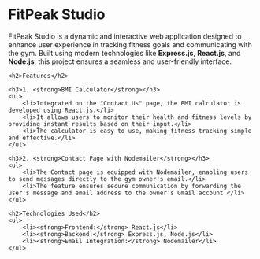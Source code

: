  <h1>FitPeak Studio</h1>
    <p>FitPeak Studio is a dynamic and interactive web application designed to enhance user experience in tracking fitness goals and communicating with the gym. Built using modern technologies like <strong>Express.js</strong>, <strong>React.js</strong>, and <strong>Node.js</strong>, this project ensures a seamless and user-friendly interface.</p>

    <h2>Features</h2>

    <h3>1. <strong>BMI Calculator</strong></h3>
    <ul>
        <li>Integrated on the "Contact Us" page, the BMI calculator is developed using React.js.</li>
        <li>It allows users to monitor their health and fitness levels by providing instant results based on their input.</li>
        <li>The calculator is easy to use, making fitness tracking simple and effective.</li>
    </ul>

    <h3>2. <strong>Contact Page with Nodemailer</strong></h3>
    <ul>
        <li>The Contact page is equipped with Nodemailer, enabling users to send messages directly to the gym owner's email.</li>
        <li>The feature ensures secure communication by forwarding the user's message and email address to the owner’s Gmail account.</li>
    </ul>

    <h2>Technologies Used</h2>
    <ul>
        <li><strong>Frontend:</strong> React.js</li>
        <li><strong>Backend:</strong> Express.js, Node.js</li>
        <li><strong>Email Integration:</strong> Nodemailer</li>
    </ul>

